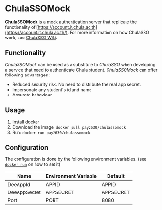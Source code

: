 # ChulaSSOMock

**ChulaSSOMock** is a mock authentication server that replicate the functionality of [https://account.it.chula.ac.th](https://account.it.chula.ac.th/). For more information on how ChulaSSO work, see [ChulaSSO Wiki](https://account.it.chula.ac.th/wiki/doku.php).

## Functionality

*ChulaSSOMock* can be used as a substitute to *ChulaSSO* when developing a service that need to authenticate Chula student.
*ChulaSSOMock* can offer following advantages :

- Reduced security risk. No need to distribute the real app secret.
- Impersonate any student's id and name
- Accurate behaviour

## Usage

1. Install docker
2. Download the image: `docker pull pay2630/chulassomock`
3. Run: `docker run pay2630/chulassomock`

## Configuration

The configuration is done by the following environment variables. (see [`docker run`](https://docs.docker.com/engine/reference/commandline/run/#set-environment-variables--e---env---env-file) on how to set it)

| Name  | Environment Variable | Default |
|-------|----------------------|---------|
| DeeAppId | APPID             | APPID   |
| DeeAppSecret | APPSECRET     | APPSECRET|
|Port   | PORT                 | 8080    |
